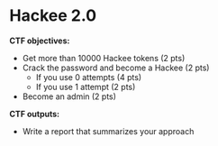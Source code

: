 # Hackee 2.0

**CTF objectives:**
- Get more than 10000 Hackee tokens (2 pts)
- Crack the password and become a Hackee (2 pts)
  - If you use 0 attempts (4 pts)
  - If you use 1 attempt (2 pts)
- Become an admin (2 pts)

**CTF outputs:**
- Write a report that summarizes your approach 
